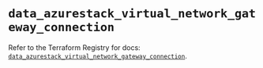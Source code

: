 # `data_azurestack_virtual_network_gateway_connection`

Refer to the Terraform Registry for docs: [`data_azurestack_virtual_network_gateway_connection`](https://registry.terraform.io/providers/hashicorp/azurestack/1.0.0/docs/data-sources/virtual_network_gateway_connection).
